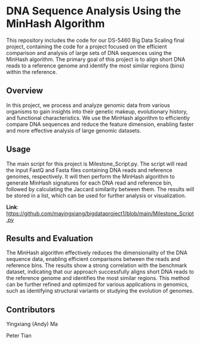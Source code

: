 # DNA Sequence Analysis Using the MinHash Algorithm

This repository includes the code for our DS-5460 Big Data Scaling final project, containing the code for a project focused on the efficient comparison and analysis of large sets of DNA sequences using the MinHash algorithm. The primary goal of this project is to align short DNA reads to a reference genome and identify the most similar regions (bins) within the reference.

## Overview

In this project, we process and analyze genomic data from various organisms to gain insights into their genetic makeup, evolutionary history, and functional characteristics. We use the MinHash algorithm to efficiently compare DNA sequences and reduce the feature dimension, enabling faster and more effective analysis of large genomic datasets.

## Usage

The main script for this project is Milestone_Script.py. The script will read the input FastQ and Fasta files containing DNA reads and reference genomes, respectively. It will then perform the MinHash algorithm to generate MinHash signatures for each DNA read and reference bin, followed by calculating the Jaccard similarity between them. The results will be stored in a list, which can be used for further analysis or visualization.

**Link**: https://github.com/mayingxiang/bigdataproject1/blob/main/Milestone_Script.py

## Results and Evaluation

The MinHash algorithm effectively reduces the dimensionality of the DNA sequence data, enabling efficient comparisons between the reads and reference bins. The results show a strong correlation with the benchmark dataset, indicating that our approach successfully aligns short DNA reads to the reference genome and identifies the most similar regions. This method can be further refined and optimized for various applications in genomics, such as identifying structural variants or studying the evolution of genomes.

## Contributors

Yingxiang (Andy) Ma

Peter Tian
